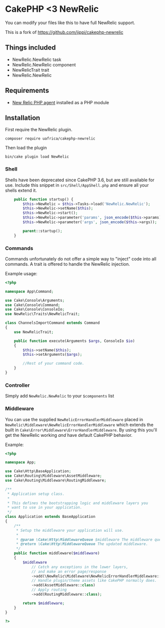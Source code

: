 # CakePHP <3 NewRelic

You can modify your files like this to have full NewRelic support.

This is a fork of https://github.com/jippi/cakephp-newrelic

## Things included

- NewRelic.NewRelic task
- NewRelic.NewRelic component
- NewRelicTrait trait
- NewRelic.NewRelic

## Requirements
- [New Relic PHP agent](https://docs.newrelic.com/docs/agents/php-agent/getting-started/introduction-new-relic-php) installed as a PHP module

## Installation

First require the NewRelic plugin.

```
composer require uafrica/cakephp-newrelic
```

Then load the plugin

```
bin/cake plugin load NewRelic
```

### Shell

Shells have been deprecated since CakePHP 3.6, but are still available for use. Include this snippet in `src/Shell/AppShell.php` and ensure all your shells extend it.

```php
	public function startup() {
		$this->NewRelic = $this->Tasks->load('NewRelic.NewRelic');
		$this->NewRelic->setName($this);
		$this->NewRelic->start();
		$this->NewRelic->parameter('params', json_encode($this->params));
		$this->NewRelic->parameter('args', json_encode($this->args));

		parent::startup();
	}
```

### Commands

Commands unfortunately do not offer a simple way to "inject" code into all commands. A trait is offered to handle the NewRelic injection.

Example usage:

```php
<?php

namespace App\Command;

use Cake\Console\Arguments;
use Cake\Console\Command;
use Cake\Console\ConsoleIo;
use NewRelic\Traits\NewRelicTrait;

class ChannelsImportCommand extends Command
{
	use NewRelicTrait;

	public function execute(Arguments $args, ConsoleIo $io)
	{
		$this->setName($this);
		$this->setArguments($args);

		//Rest of your command code.
	}
}
```

### Controller

Simply add `NewRelic.NewRelic` to your `$components` list

### Middleware

You can use the supplied `NewRelicErrorHandlerMiddleware` placed in `NewRelic\Middleware\NewRelicErrorHandlerMiddleware` which extends the built in `Cake\Error\Middleware\ErrorHandlerMiddleware`. By using this you'll get the NewRelic working *and* have default CakePHP behavior.

Example:

```php
<?php

namespace App;

use Cake\Http\BaseApplication;
use Cake\Routing\Middleware\AssetMiddleware;
use Cake\Routing\Middleware\RoutingMiddleware;

/**
 * Application setup class.
 *
 * This defines the bootstrapping logic and middleware layers you
 * want to use in your application.
 */
class Application extends BaseApplication
{
    /**
     * Setup the middleware your application will use.
     *
     * @param \Cake\Http\MiddlewareQueue $middleware The middleware queue to setup.
     * @return \Cake\Http\MiddlewareQueue The updated middleware.
     */
    public function middleware($middleware)
    {
        $middleware
            // Catch any exceptions in the lower layers,
            // and make an error page/response
            ->add(\NewRelic\Middleware\NewRelicErrorHandlerMiddleware::class)
            // Handle plugin/theme assets like CakePHP normally does.
            ->add(AssetMiddleware::class)
            // Apply routing
            ->add(RoutingMiddleware::class);

        return $middleware;
    }
}

?>
```
